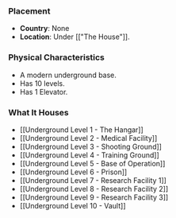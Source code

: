### Placement
- **Country**: None
- **Location**: Under [["The House"]].  

### Physical Characteristics
- A modern underground base.
- Has 10 levels.
- Has 1 Elevator.

### What It Houses
- [[Underground Level 1 - The Hangar]]
- [[Underground Level 2 - Medical Facility]]
- [[Underground Level 3 - Shooting Ground]]
- [[Underground Level 4 - Training Ground]]
- [[Underground Level 5 - Base of Operation]]
- [[Underground Level 6 - Prison]]
- [[Underground Level 7 - Research Facility 1]]
- [[Underground Level 8 - Research Facility 2]]
- [[Underground Level 9 - Research Facility 3]]
- [[Underground Level 10 - Vault]]